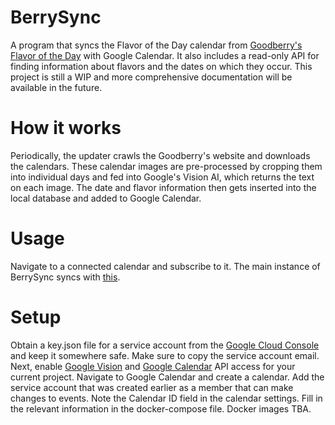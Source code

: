 # BerrySync
A program that syncs the Flavor of the Day calendar from [Goodberry's Flavor of the Day](https://www.goodberrys.com/flavor-of-the-day) with Google Calendar. It also includes a read-only API for finding information about flavors and the dates on which they occur. This project is still a WIP and more comprehensive documentation will be available in the future.

# How it works
Periodically, the updater crawls the Goodberry's website and downloads the calendars. These calendar images are pre-processed by cropping them into individual days and fed into Google's Vision AI, which returns the text on each image. The date and flavor information then gets inserted into the local database and added to Google Calendar.

# Usage
Navigate to a connected calendar and subscribe to it. The main instance of BerrySync syncs with [this](https://calendar.google.com/calendar/u/0?cid=aDR0NW5naHYzZXEwNGoxdWRxcHFnc3FlMTBAZ3JvdXAuY2FsZW5kYXIuZ29vZ2xlLmNvbQ).

# Setup
Obtain a key.json file for a service account from the [Google Cloud Console](https://console.cloud.google.com) and keep it somewhere safe. Make sure to copy the service account email. Next, enable [Google Vision](https://console.cloud.google.com/marketplace/product/google/vision.googleapis.com) and [Google Calendar](https://console.cloud.google.com/marketplace/product/google/calendar-json.googleapis.com) API access for your current project. Navigate to Google Calendar and create a calendar. Add the service account that was created earlier as a member that can make changes to events. Note the Calendar ID field in the calendar settings. Fill in the relevant information in the docker-compose file. Docker images TBA.

